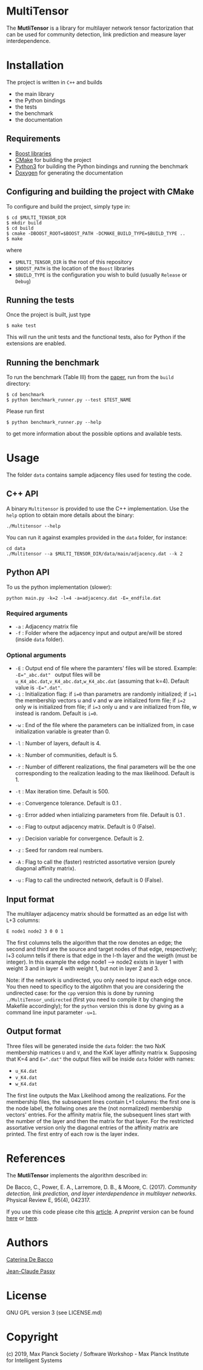MultiTensor
===========

The **MutliTensor** is a library for multilayer network tensor factorization that can be used
for community detection, link prediction and measure layer interdependence.


Installation
============

The project is written in `C++` and builds

- the main library
- the Python bindings
- the tests
- the benchmark
- the documentation


Requirements
------------

- [Boost libraries](http://www.boost.org)
- [CMake](https://cmake.org/) for building the project
- [Python3](https://www.python.org/) for building the Python bindings
and running the benchmark
- [Doxygen](https://www.doxygen.nl/index.html) for generating the documentation


Configuring and building the project with CMake
-----------------------------------------------

To configure and build the project, simply type in:
```
$ cd $MULTI_TENSOR_DIR
$ mkdir build
$ cd build
$ cmake -DBOOST_ROOT=$BOOST_PATH -DCMAKE_BUILD_TYPE=$BUILD_TYPE ..
$ make
```
where
* `$MULTI_TENSOR_DIR` is the root of this repository
* `$BOOST_PATH` is the location of the `Boost` libraries
* `$BUILD_TYPE` is the configuration you wish to build (usually `Release` or `Debug`)

Running the tests
-----------------
Once the project is built, just type
```
$ make test
```

This will run the unit tests and the functional tests,
also for Python if the extensions are enabled.

Running the benchmark
---------------------

To run the benchmark (Table III) from the [paper](#References),
run from the `build` directory:
```
$ cd benchmark
$ python benchmark_runner.py --test $TEST_NAME
```

Please run first
```
$ python benchmark_runner.py --help
```
to get more information about the possible options and available tests.

Usage
=====

The folder `data` contains sample adjacency files used for testing the code.

C++ API
-------

A binary `Multitensor` is provided to use the C++ implementation.
Use the `help` option to obtain more details about the binary:
```
./Multitensor --help
```

You can run it against examples provided in the ``data`` folder, for instance:
```
cd data
./Multitensor --a $MULTI_TENSOR_DIR/data/main/adjacency.dat --k 2
```


Python API
----------

To us the python implementation (slower):

```
python main.py -k=2 -l=4 -a=adjacency.dat -E=_endfile.dat
```

### Required arguments

- `-a` : Adjacency matrix file
- `-f` : Folder where the adjacency input and output are/will be stored (inside `data` folder).

### Optional arguments

- `-E` : Output end of file where the paramters' files will be stored. Example: `-E="_abc.dat" ` output files will be `u_K4_abc.dat`,`v_K4_abc.dat`,`w_K4_abc.dat` (assuming that k=4). Default value is `-E=".dat"`.
- `-i` : Initialization flag: if `i=0` than parametrs are randomly initialized; if `i=1` the membership vectors u and v and w are initialized form file; if `i=2` only w is initialized from file; if `i=3` only u and v are initialized from file, w instead is random. Default is `i=0`.

* `-w` : End of the file where the parameters can be initialized from, in case initialization variable is greater than 0.

* `-l` : Number of layers, default is 4.
* `-k` : Number of communities, default is 5.
* `-r` : Number of different realizations, the final parameters will be the one corresponding to the realization leading to the max likelihood. Default is 1.
* `-t` : Max iteration time. Default is 500.
* `-e` : Convergence tolerance. Default is 0.1 .
* `-g` : Error added when intializing parameters from file. Default is 0.1 .
* `-o` : Flag to output adjacency matrix. Default is 0 (False).
* `-y` : Decision variable for convergence. Default is 2.
* `-z` : Seed for random real numbers.
* `-A` : Flag to call the (faster) restricted assortative version (purely diagonal affinity matrix).
* `-u` : Flag to call the undirected network, default is 0 (False).

Input format
------------

The multilayer adjacency matrix should be formatted as an edge list with L+3 columns:

`E node1 node2 3 0 0 1`

The first columns tells the algorithm that the row denotes an edge; the second and third are the source and target nodes of that edge, respectively; l+3 column tells if there is that edge in the l-th layer and the weigth (must be integer). In this example the edge node1 --> node2 exists in layer 1 with weight 3 and in layer 4 with weight 1, but not in layer 2 and 3.

Note: if the network is undirected, you only need to input each edge once. You then need to specificy to the algotihm that you are considering the undirected case: for the `cpp` version this is done by running `./MultiTensor_undirected` (first you need to compile it by changing the Makefile accordingly); for the `python` version this is done by giving as a command line input parameter `-u=1`.

Output format
-------------

Three files will be generated inside the `data` folder: the two NxK membership matrices `U` and `V`, and the KxK layer affinity matrix `W`. Supposing that K=4 and `E=".dat"` the output files will be inside `data` folder with names:
- `u_K4.dat`
- `v_K4.dat`
- `w_K4.dat`

The first line outputs the Max Likelihood among the realizations.
For the membership files, the subsequent lines contain L+1 columns: the first one is the node label, the follwing ones are the (not normalized) membership vectors' entries.
For the affinity matrix file, the subsequent lines start with the number of the layer and then the matrix for that layer.
For the restricted assortative version only the diagonal entries of the affinity matrix are printed. The first entry of each row is the layer index.

References
==========

The **MutliTensor** implements the algorithm described in:

De Bacco, C., Power, E. A., Larremore, D. B., & Moore, C. (2017). *Community detection, link prediction, and layer interdependence in multilayer networks.* Physical Review E, 95(4), 042317.

If you use this code please cite this [article](https://journals.aps.org/pre/abstract/10.1103/PhysRevE.95.042317).
A _preprint_ version can be found [here](http://cdebacco.com/files/multitensor.pdf) or [here](https://arxiv.org/abs/1701.01369).


Authors
=======

[Caterina De Bacco](caterina.debacco@tuebingen.mpg.de)

[Jean-Claude Passy](jean-claude.passy@tuebignen.mpg.de)


License
=======

GNU GPL version 3 (see LICENSE.md)


Copyright
=========

(c) 2019, Max Planck Society / Software Workshop - Max Planck Institute for Intelligent Systems
